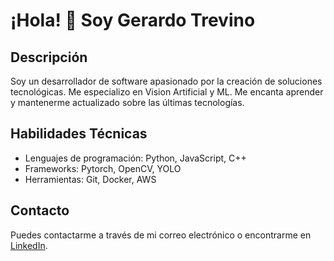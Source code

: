 # ¡Hola! 👋 Soy Gerardo Trevino

## Descripción
Soy un desarrollador de software apasionado por la creación de soluciones tecnológicas. Me especializo en Vision Artificial y ML. Me encanta aprender y mantenerme actualizado sobre las últimas tecnologías.

## Habilidades Técnicas
- Lenguajes de programación: Python, JavaScript, C++
- Frameworks: Pytorch, OpenCV, YOLO
- Herramientas: Git, Docker, AWS

## Contacto
Puedes contactarme a través de mi correo electrónico o encontrarme en [LinkedIn](https://www.linkedin.com/in/gerardotrevino115).
